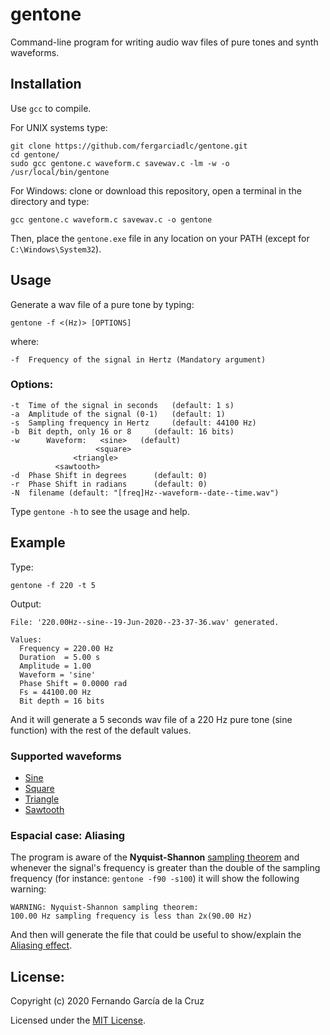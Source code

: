 # gentone

Command-line program for writing audio wav files of pure tones and synth waveforms.

## Installation

Use `gcc` to compile.

For UNIX systems type:

	git clone https://github.com/fergarciadlc/gentone.git
	cd gentone/
	sudo gcc gentone.c waveform.c savewav.c -lm -w -o /usr/local/bin/gentone

For Windows: clone or download this repository, open a terminal in the directory and type:

	gcc gentone.c waveform.c savewav.c -o gentone


Then, place the `gentone.exe` file in any location on your PATH (except for `C:\Windows\System32`).
## Usage
Generate a wav file of a pure tone by typing:

	gentone -f <(Hz)> [OPTIONS]

where:
	
	-f 	Frequency of the signal in Hertz (Mandatory argument)

### Options:
	-t	Time of the signal in seconds	(default: 1 s)
	-a 	Amplitude of the signal (0-1)   (default: 1)
	-s 	Sampling frequency in Hertz 	(default: 44100 Hz)
	-b 	Bit depth, only 16 or 8		(default: 16 bits)
	-w      Waveform:   <sine>   (default)
	                   <square>
		          <triangle>
			  <sawtooth>
	-d	Phase Shift in degrees 		(default: 0)
	-r	Phase Shift in radians		(default: 0)
	-N 	filename (default: "[freq]Hz--waveform--date--time.wav")

Type `gentone -h` to see the usage and help.

## Example
Type: 

	gentone -f 220 -t 5
Output:
```
File: '220.00Hz--sine--19-Jun-2020--23-37-36.wav' generated.  

Values:
  Frequency = 220.00 Hz
  Duration  = 5.00 s
  Amplitude = 1.00
  Waveform = 'sine'
  Phase Shift = 0.0000 rad
  Fs = 44100.00 Hz
  Bit depth = 16 bits
```
And it will generate a 5 seconds wav file of a 220 Hz pure tone (sine function) with the rest of the default values.

### Supported waveforms
 - [Sine](https://en.wikipedia.org/wiki/Sine_wave)
 - [Square](https://en.wikipedia.org/wiki/Square_wave)
 - [Triangle](https://en.wikipedia.org/wiki/Triangle_wave)
 - [Sawtooth](https://en.wikipedia.org/wiki/Sawtooth_wave)

### Espacial case: Aliasing
The program is aware of the **Nyquist-Shannon** [sampling theorem](https://en.wikipedia.org/wiki/Nyquist%E2%80%93Shannon_sampling_theorem) and whenever the signal's frequency is greater than the double of the sampling frequency (for instance: `gentone -f90 -s100`) it will show the following warning:
	
	WARNING: Nyquist-Shannon sampling theorem:
	100.00 Hz sampling frequency is less than 2x(90.00 Hz)
And then will generate the file that could be useful to show/explain the [Aliasing effect](https://en.wikipedia.org/wiki/Aliasing).

## License:
Copyright (c) 2020 Fernando García de la Cruz

Licensed under the [MIT License](LICENSE).

